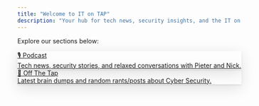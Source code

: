 ```yaml
---
title: "Welcome to IT on TAP"
description: "Your hub for tech news, security insights, and the IT on TAP podcast. Choose a section below to get started."
---
```


Explore our sections below:

<div class="flex flex-wrap justify-center items-stretch mv4">
  <a href="/podcast/" class="br3 pa4 ma3 tc grow w5 bg-white dark-gray b shadow-5 no-underline ba b--moon-gray" style="display: block;">
    🎙️ Podcast
    <div class="db f6 fw4 mt2">Tech news, security stories, and relaxed conversations with Pieter and Nick.</div>
  </a>
  <a href="/posts/" class="br3 pa4 ma3 tc grow w5 bg-white dark-gray b shadow-5 no-underline ba b--moon-gray" style="display: block;">
    📝 Off The Tap
    <div class="db f6 fw4 mt2">Latest brain dumps and random rants/posts about Cyber Security.</div>
  </a>
</div>

<style>
.bg-gradient-blue {
  background: linear-gradient(90deg, #007cf0 0%, #00dfd8 100%) !important;
}
.bg-gradient-pink {
  background: linear-gradient(90deg, #ff512f 0%, #dd2476 100%) !important;
}
.shadow-5 {
  box-shadow: 0 8px 32px rgba(0,0,0,0.12), 0 1.5px 4px rgba(0,0,0,0.08);
}
</style>

